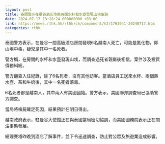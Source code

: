 ```yaml
---
layout: post
title: 泰國警方在曼谷酒店命案房間水杯和水壺發現山埃痕跡
date: 2024-07-17 13:28:24.000000000 +08:00
link: https://news.rthk.hk/rthk/ch/component/k2/1761941-20240717.htm
categories: rthk
---
```


泰國警方表示，在曼谷一間高級酒店房間發現6名越南人死亡，可能是氰化物，即山埃中毒，疑兇是其中一名死者。

警方稱，在房間的水杯和水壺發現山埃，而調查過死者親屬後相信，案件涉及投資債務糾紛。

警方翻查入住紀錄，除了6名死者，沒有其他訪客。當酒店員工送來水杯、兩個熱水壺、茶和牛奶後，其中一名死者落毒。

6名死者都是越南人，其中兩人有美國國籍。警方表示，美國聯邦調查局已協助警方調查。

當局將檢屍確定死因，結果預計在明日得出。

越南政府表示，駐曼谷大使館正在與泰國當局密切協調，而美國國務院表示正在關注事態發展。

總理賽塔昨晚到酒店了解事件，並下令迅速調查，防止對公眾及旅遊業造成影響。
